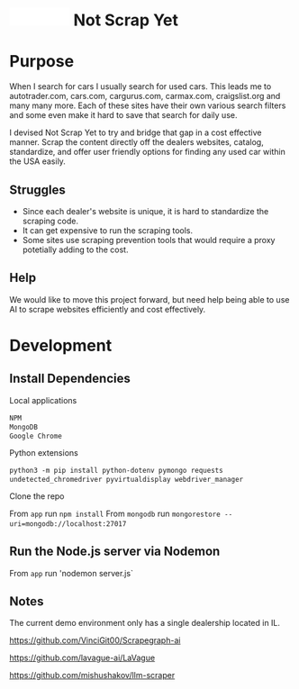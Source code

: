 # ![Not Scrap Yet Logo](/app/public/img/logo-white-32x107.png) Not Scrap Yet

# Purpose
When I search for cars I usually search for used cars. This leads me to autotrader.com, cars.com, cargurus.com, carmax.com, craigslist.org and many many more. Each of these sites have their own various search filters and some even make it hard to save that search for daily use.

I devised Not Scrap Yet to try and bridge that gap in a cost effective manner. Scrap the content directly off the dealers websites, catalog, standardize, and offer user friendly options for finding any used car within the USA easily.

## Struggles
- Since each dealer's website is unique, it is hard to standardize the scraping code.
- It can get expensive to run the scraping tools.
- Some sites use scraping prevention tools that would require a proxy potetially adding to the cost.

## Help
We would like to move this project forward, but need help being able to use AI to scrape websites efficiently and cost effectively.

# Development
## Install Dependencies
Local applications
```
NPM
MongoDB
Google Chrome
```
Python extensions
```
python3 -m pip install python-dotenv pymongo requests undetected_chromedriver pyvirtualdisplay webdriver_manager
```

Clone the repo

From `app` run `npm install`
From `mongodb` run `mongorestore --uri=mongodb://localhost:27017`

## Run the Node.js server via Nodemon
From `app` run 'nodemon server.js`

## Notes
The current demo environment only has a single dealership located in IL.

https://github.com/VinciGit00/Scrapegraph-ai

https://github.com/lavague-ai/LaVague

https://github.com/mishushakov/llm-scraper
